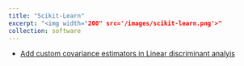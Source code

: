 ```yaml
---
title: "Scikit-Learn"
excerpt: "<img width="200" src='/images/scikit-learn.png'>"
collection: software
---
```

- [Add custom covariance estimators in Linear discriminant analyis](https://github.com/scikit-learn/scikit-learn/pull/14446)
